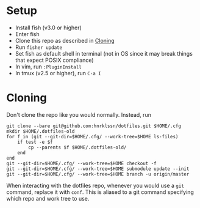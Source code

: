 # Setup
 - Install fish (v3.0 or higher)
 - Enter fish
 - Clone this repo as described in [Cloning](#Cloning)
 - Run `fisher update`
 - Set fish as default shell in terminal (not in OS since it may break things that expect POSIX compliance)
 - In vim, run `:PluginInstall`
 - In tmux (v2.5 or higher), run `C-a I`

# Cloning
Don't clone the repo like you would normally. Instead, run
```
git clone --bare git@github.com:hnrklssn/dotfiles.git $HOME/.cfg
mkdir $HOME/.dotfiles-old
for f in (git --git-dir=$HOME/.cfg/ --work-tree=$HOME ls-files)
    if test -e $f
        cp --parents $f $HOME/.dotfiles-old/
    end
end
git --git-dir=$HOME/.cfg/ --work-tree=$HOME checkout -f
git --git-dir=$HOME/.cfg/ --work-tree=$HOME submodule update --init
git --git-dir=$HOME/.cfg/ --work-tree=$HOME branch -u origin/master
```
When interacting with the dotfiles repo, whenever you would use a `git` command, replace it with `conf`. This is aliased to a git command specifying which repo and work tree to use.
